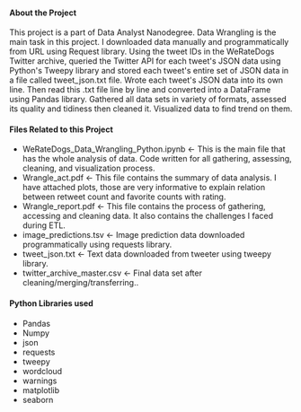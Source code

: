 
#### About the Project

This project is a part of Data Analyst Nanodegree. Data Wrangling is the main task in this project.
I downloaded data manually and programmatically from URL using Request library. Using the tweet IDs in the WeRateDogs Twitter archive, queried the Twitter API for each tweet's JSON data using Python's Tweepy library and stored each tweet's entire set of JSON data in a file called tweet_json.txt file. Wrote each tweet's JSON data into its own line. Then read this .txt file line by line and converted into a DataFrame using Pandas library. Gathered all data sets in variety of formats, assessed its quality and tidiness then cleaned it. Visualized data to find trend on them.

#### Files Related to this Project

- WeRateDogs_Data_Wrangling_Python.ipynb <- This is the main file that has the whole analysis of data. Code written for all gathering, assessing, cleaning, and visualization process.
- Wrangle_act.pdf <- This file contains the summary of data analysis. I have attached plots, those are very informative to explain relation between retweet count and favorite counts with rating.
- Wrangle_report.pdf <- This file contains the process of gathering, accessing and cleaning data. It also contains the challenges I faced during ETL.
- image_predictions.tsv <- Image prediction data downloaded programmatically using requests library.
- tweet_json.txt <- Text data downloaded from tweeter using tweepy library.
- twitter_archive_master.csv <- Final data set after cleaning/merging/transferring..

#### Python Libraries used
- Pandas
- Numpy
- json
- requests
- tweepy
- wordcloud
- warnings
- matplotlib
- seaborn
